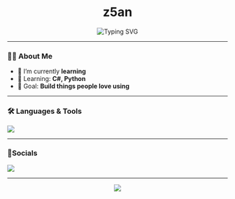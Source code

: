 <!-- README.md -->
<h1 align="center"> z5an</h1>
<p align="center">
  <img src="https://readme-typing-svg.herokuapp.com?font=Fira+Code&weight=500&size=24&duration=3000&pause=500&color=00F7FF&vCenter=true&width=435&lines=I+build+cool+stuff+💻;I+am+a+noob+💩;I+love+clean+UI+%26+clever+UX+🎨;Always+learning+new+things+📚" alt="Typing SVG" />
</p>

---

### 🙋‍♂️ About Me

- 🔭 I’m currently **learning**
- 🌱 Learning: **C#, Python**
- 🎯 Goal: **Build things people love using**

---

### 🛠️ Languages & Tools

<p align="left">
  <img src="https://skillicons.dev/icons?i=py,github,vscode,visualstudio,cS" />
</p>

---

### 💯Socials

<p align="left">
  <a href="https://github.com/z5an" target="_blank"><img src="https://img.shields.io/badge/Bio-00aaff?style=for-the-badge&logo=google-chrome&logoColor=white" /></a>
</p>

---

<!-- FOOTER -->
<p align="center">
  <img src="https://capsule-render.vercel.app/api?type=waving&color=0:00F7FF,100:0077FF&height=120&section=footer" />
</p>

